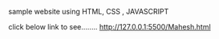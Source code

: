 sample website using HTML, CSS , JAVASCRIPT

click below link to see........
http://127.0.0.1:5500/Mahesh.html
